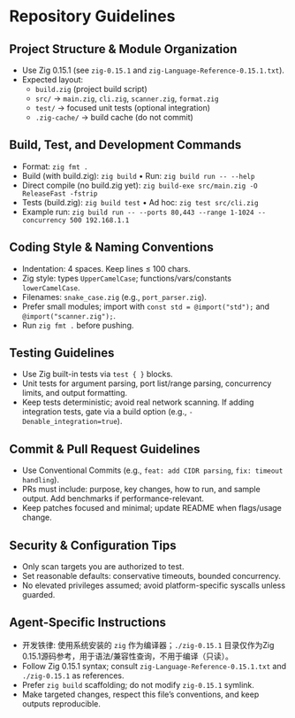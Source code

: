 # Repository Guidelines

## Project Structure & Module Organization
- Use Zig 0.15.1 (see `zig-0.15.1` and `zig-Language-Reference-0.15.1.txt`).
- Expected layout:
  - `build.zig` (project build script)
  - `src/` → `main.zig`, `cli.zig`, `scanner.zig`, `format.zig`
  - `test/` → focused unit tests (optional integration)
  - `.zig-cache/` → build cache (do not commit)

## Build, Test, and Development Commands
- Format: `zig fmt .`
- Build (with build.zig): `zig build`  • Run: `zig build run -- --help`
- Direct compile (no build.zig yet): `zig build-exe src/main.zig -O ReleaseFast -fstrip`
- Tests (build.zig): `zig build test`  • Ad hoc: `zig test src/cli.zig`
- Example run: `zig build run -- --ports 80,443 --range 1-1024 --concurrency 500 192.168.1.1`

## Coding Style & Naming Conventions
- Indentation: 4 spaces. Keep lines ≤ 100 chars.
- Zig style: types `UpperCamelCase`; functions/vars/constants `lowerCamelCase`.
- Filenames: `snake_case.zig` (e.g., `port_parser.zig`).
- Prefer small modules; import with `const std = @import("std");` and `@import("scanner.zig");`.
- Run `zig fmt .` before pushing.

## Testing Guidelines
- Use Zig built-in tests via `test { }` blocks.
- Unit tests for argument parsing, port list/range parsing, concurrency limits, and output formatting.
- Keep tests deterministic; avoid real network scanning. If adding integration tests, gate via a build option (e.g., `-Denable_integration=true`).

## Commit & Pull Request Guidelines
- Use Conventional Commits (e.g., `feat: add CIDR parsing`, `fix: timeout handling`).
- PRs must include: purpose, key changes, how to run, and sample output. Add benchmarks if performance-relevant.
- Keep patches focused and minimal; update README when flags/usage change.

## Security & Configuration Tips
- Only scan targets you are authorized to test.
- Set reasonable defaults: conservative timeouts, bounded concurrency.
- No elevated privileges assumed; avoid platform-specific syscalls unless guarded.

## Agent-Specific Instructions
- 开发铁律: 使用系统安装的 `zig` 作为编译器；`./zig-0.15.1` 目录仅作为Zig 0.15.1源码参考，用于语法/兼容性查询，不用于编译（只读）。
- Follow Zig 0.15.1 syntax; consult `zig-Language-Reference-0.15.1.txt` and `./zig-0.15.1` as references.
- Prefer `zig build` scaffolding; do not modify `zig-0.15.1` symlink.
- Make targeted changes, respect this file’s conventions, and keep outputs reproducible.
